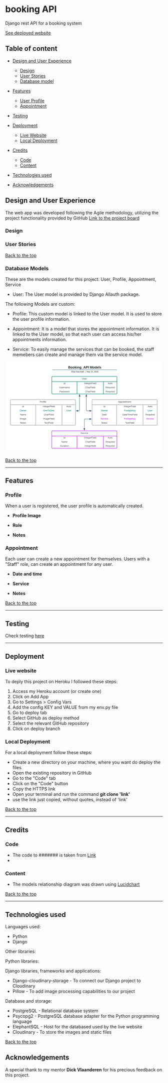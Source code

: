 # booking API
Django rest API for a booking system

[See deployed website]()

## Table of content

- [Design and User Experience](#design-and-user-experience)
  - [Design](#design)
  - [User Stories](#user-stories)
  - [Database model](#database-models)

- [Features](#features)
  - [User Profile](#user-profile)
  - [Appointment](#appointment)

- [Testing](#testing)

- [Deployment](#deployment)
  - [Live Website](#live-website)
  - [Local Deployment](#local-deployment)

- [Credits](#credits)
  - [Code](#code)
  - [Content](#content)

- [Technologies used](#technologies-used)

- [Acknowledgements](#acknowledgements)

## Design and User Experience

The web app was developed following the Agile methodology, utilizing the project functionality provided by GitHub
[Link to the project board](https://github.com/users/EliSacch/projects/6/)

### Design


### User Stories


[Back to the top](#table-of-content)

### Database Models

These are the models created for this project: User, Profile, Appointment, Service

- User:
The User model is provided by Django Allauth package.

The following Models are custom:

- Profile:
This custom model is linked to the User model. It is used to store the user profile information.

- Appointment:
It is a model that stores the appointment information. It is linked to the User model, so that each user can access his/her appointments information.

- Service:
To easily manage the services that can be booked, the staff memebers can create and manage them via the service model.

![Model relationship diagram](media/models_relationships_diagram.png)

[Back to the top](#table-of-content)

__________

## Features 

### Profile

When a user is registered, the user profile is automatically created.

- __Profile Image__

- __Role__

- __Notes__

### Appointment

Each user can create a new appointment for themselves. Users with a "Staff" role, can create an appointment for any user.

- __Date and time__

- __Service__

- __Notes__

[Back to the top](#table-of-content)

__________

## Testing 

Check testing [here](testing.md)

______________

## Deployment

### Live website

To deply this project on Heroku I followed these steps:
  1. Access my Heroku account (or create one)
  2. Click on Add App
  3. Go to Settings > Config Vars
  4. Add the config KEY and VALUE from my env.py file
  5. Go to deploy tab
  6. Select GitHub as deploy method
  7. Select the relevant GitHub repository
  8. Click on deploy branch

### Local Deployment

For a local deployment follow these steps:
  - Create a new directory on your machine, where you want do deploy the files
  - Open the existing repository in GitHub
  - Go to the "Code" tab
  - Click on the "Code" button
  - Copy the HTTPS link
  - Open your terminal and run the command __git clone 'link'__
  - use the link just copied, without quotes, instead of 'link'

[Back to the top](#table-of-content)

_____________

## Credits 

### Code

- The code to ####### is taken from [Link]()
- 
### Content

- The models relationship diagram was drawn using [Lucidchart](https://www.lucidchart.com/pages/)

[Back to the top](#table-of-content)

_____________

## Technologies used

Languages used:
  - Python
  - Django

Other libraries:

Python libraries:

Django libraries, frameworks and applications:
  - Django-cloudinary-storage - To connect our Django project to Cloudinary
  - Pillow - To add image processing capabilities to our project

Database and storage:
  - PostgreSQL - Relational database system
  - Psycopg2 - PostgreSQL database adapter for the Python programming language
  - ElephantSQL - Host for the databased used by the live website
  - Cloudinary - To store the images and static files
  
[Back to the top](#table-of-content)

## Acknowledgements

A special thank to my mentor __Dick Vlaanderen__ for his precious feedback on this project.
